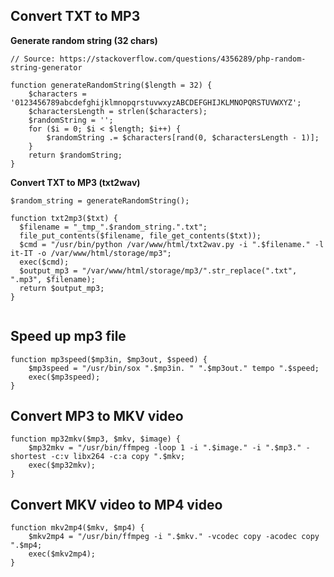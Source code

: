 

## Convert TXT to MP3

**Generate random string (32 chars)**

```
// Source: https://stackoverflow.com/questions/4356289/php-random-string-generator

function generateRandomString($length = 32) {
    $characters = '0123456789abcdefghijklmnopqrstuvwxyzABCDEFGHIJKLMNOPQRSTUVWXYZ';
    $charactersLength = strlen($characters);
    $randomString = '';
    for ($i = 0; $i < $length; $i++) {
        $randomString .= $characters[rand(0, $charactersLength - 1)];
    }
    return $randomString;
}
```

**Convert TXT to MP3 (txt2wav)**

```
$random_string = generateRandomString();

function txt2mp3($txt) {
  $filename = "_tmp_".$random_string.".txt";
  file_put_contents($filename, file_get_contents($txt));
  $cmd = "/usr/bin/python /var/www/html/txt2wav.py -i ".$filename." -l it-IT -o /var/www/html/storage/mp3";
  exec($cmd);
  $output_mp3 = "/var/www/html/storage/mp3/".str_replace(".txt", ".mp3", $filename);
  return $output_mp3;
}


```

## Speed up mp3 file

```
function mp3speed($mp3in, $mp3out, $speed) {
    $mp3speed = "/usr/bin/sox ".$mp3in. " ".$mp3out." tempo ".$speed;
    exec($mp3speed);
}
```

## Convert MP3 to MKV video

```
function mp32mkv($mp3, $mkv, $image) {
    $mp32mkv = "/usr/bin/ffmpeg -loop 1 -i ".$image." -i ".$mp3." -shortest -c:v libx264 -c:a copy ".$mkv;
    exec($mp32mkv);
}
```

## Convert MKV video to MP4 video

```
function mkv2mp4($mkv, $mp4) {
    $mkv2mp4 = "/usr/bin/ffmpeg -i ".$mkv." -vcodec copy -acodec copy ".$mp4;
    exec($mkv2mp4);
}
```
